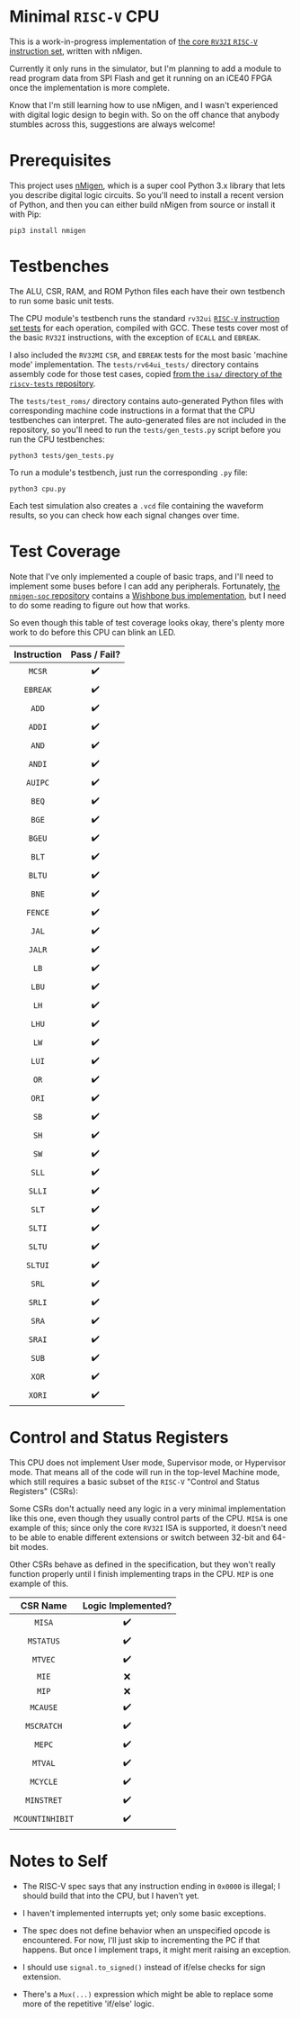 # Minimal `RISC-V` CPU

This is a work-in-progress implementation of [the core `RV32I` `RISC-V` instruction set](https://riscv.org/specifications/isa-spec-pdf/), written with nMigen.

Currently it only runs in the simulator, but I'm planning to add a module to read program data from SPI Flash and get it running on an iCE40 FPGA once the implementation is more complete.

Know that I'm still learning how to use nMigen, and I wasn't experienced with digital logic design to begin with. So on the off chance that anybody stumbles across this, suggestions are always welcome!

# Prerequisites

This project uses [nMigen](https://github.com/nmigen/nmigen), which is a super cool Python 3.x library that lets you describe digital logic circuits. So you'll need to install a recent version of Python, and then you can either build nMigen from source or install it with Pip:

    pip3 install nmigen

# Testbenches

The ALU, CSR, RAM, and ROM Python files each have their own testbench to run some basic unit tests.

The CPU module's testbench runs the standard `rv32ui` [`RISC-V` instruction set tests](https://github.com/riscv/riscv-tests) for each operation, compiled with GCC. These tests cover most of the basic `RV32I` instructions, with the exception of `ECALL` and `EBREAK`.

I also included the `RV32MI` `CSR`, and `EBREAK` tests for the most basic 'machine mode' implementation. The `tests/rv64ui_tests/` directory contains assembly code for those test cases, copied [from the `isa/` directory of the `riscv-tests` repository](https://github.com/riscv/riscv-tests/tree/master/isa).

The `tests/test_roms/` directory contains auto-generated Python files with corresponding machine code instructions in a format that the CPU testbenches can interpret. The auto-generated files are not included in the repository, so you'll need to run the `tests/gen_tests.py` script before you run the CPU testbenches:

    python3 tests/gen_tests.py

To run a module's testbench, just run the corresponding `.py` file:

    python3 cpu.py

Each test simulation also creates a `.vcd` file containing the waveform results, so you can check how each signal changes over time.

# Test Coverage

Note that I've only implemented a couple of basic traps, and I'll need to implement some buses before I can add any peripherals. Fortunately, [the `nmigen-soc` repository](https://github.com/nmigen/nmigen-soc) contains a [Wishbone bus implementation](https://opencores.org/howto/wishbone), but I need to do some reading to figure out how that works.

So even though this table of test coverage looks okay, there's plenty more work to do before this CPU can blink an LED.

| Instruction |   Pass / Fail?   |
|:-----------:|:----------------:|
| `MCSR`      |:heavy_check_mark:|
| `EBREAK`    |:heavy_check_mark:|
| `ADD`       |:heavy_check_mark:|
| `ADDI`      |:heavy_check_mark:|
| `AND`       |:heavy_check_mark:|
| `ANDI`      |:heavy_check_mark:|
| `AUIPC`     |:heavy_check_mark:|
| `BEQ`       |:heavy_check_mark:|
| `BGE`       |:heavy_check_mark:|
| `BGEU`      |:heavy_check_mark:|
| `BLT`       |:heavy_check_mark:|
| `BLTU`      |:heavy_check_mark:|
| `BNE`       |:heavy_check_mark:|
| `FENCE`     |:heavy_check_mark:|
| `JAL`       |:heavy_check_mark:|
| `JALR`      |:heavy_check_mark:|
| `LB`        |:heavy_check_mark:|
| `LBU`       |:heavy_check_mark:|
| `LH`        |:heavy_check_mark:|
| `LHU`       |:heavy_check_mark:|
| `LW`        |:heavy_check_mark:|
| `LUI`       |:heavy_check_mark:|
| `OR`        |:heavy_check_mark:|
| `ORI`       |:heavy_check_mark:|
| `SB`        |:heavy_check_mark:|
| `SH`        |:heavy_check_mark:|
| `SW`        |:heavy_check_mark:|
| `SLL`       |:heavy_check_mark:|
| `SLLI`      |:heavy_check_mark:|
| `SLT`       |:heavy_check_mark:|
| `SLTI`      |:heavy_check_mark:|
| `SLTU`      |:heavy_check_mark:|
| `SLTUI`     |:heavy_check_mark:|
| `SRL`       |:heavy_check_mark:|
| `SRLI`      |:heavy_check_mark:|
| `SRA`       |:heavy_check_mark:|
| `SRAI`      |:heavy_check_mark:|
| `SUB`       |:heavy_check_mark:|
| `XOR`       |:heavy_check_mark:|
| `XORI`      |:heavy_check_mark:|

# Control and Status Registers

This CPU does not implement User mode, Supervisor mode, or Hypervisor mode. That means all of the code will run in the top-level Machine mode, which still requires a basic subset of the `RISC-V` "Control and Status Registers" (CSRs):

Some CSRs don't actually need any logic in a very minimal implementation like this one, even though they usually control parts of the CPU. `MISA` is one example of this; since only the core `RV32I` ISA is supported, it doesn't need to be able to enable different extensions or switch between 32-bit and 64-bit modes.

Other CSRs behave as defined in the specification, but they won't really function properly until I finish implementing traps in the CPU. `MIP` is one example of this.

|    CSR Name     | Logic Implemented? |
|:---------------:|:------------------:|
| `MISA`          | :heavy_check_mark: |
| `MSTATUS`       | :heavy_check_mark: |
| `MTVEC`         | :heavy_check_mark: |
| `MIE`           |         :x:        |
| `MIP`           |         :x:        |
| `MCAUSE`        | :heavy_check_mark: |
| `MSCRATCH`      | :heavy_check_mark: |
| `MEPC`          | :heavy_check_mark: |
| `MTVAL`         | :heavy_check_mark: |
| `MCYCLE`        | :heavy_check_mark: |
| `MINSTRET`      | :heavy_check_mark: |
| `MCOUNTINHIBIT` | :heavy_check_mark: |

# Notes to Self

- The RISC-V spec says that any instruction ending in `0x0000` is illegal; I should build that into the CPU, but I haven't yet.

- I haven't implemented interrupts yet; only some basic exceptions.

- The spec does not define behavior when an unspecified opcode is encountered. For now, I'll just skip to incrementing the PC if that happens. But once I implement traps, it might merit raising an exception.

- I should use `signal.to_signed()` instead of if/else checks for sign extension.

- There's a `Mux(...)` expression which might be able to replace some more of the repetitive 'if/else' logic.

